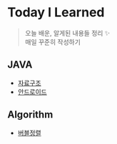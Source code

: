 # Today I Learned

> 오늘 배운, 알게된 내용들 정리 :sparkles:  
> 매일 꾸준히 작성하기  

## JAVA

* [자료구조](https://github.com/nyong-lab/TIL/blob/master/JAVA/Data_Structure.md)
* [안드로이드](https://github.com/nyong-lab/TIL/blob/master/JAVA/Android.md)

## Algorithm

* [버블정렬](https://github.com/nyong-lab/TIL/blob/master/Algorithm/Bubble_Sort.md)
